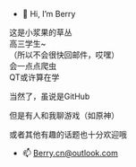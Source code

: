- 👋 Hi, I’m Berry

这是小浆果的草丛  
高三学生~  
（所以不会很快回邮件，哎嘿）  
会一点点爬虫  
QT或许算在学  

当然了，虽说是GitHub  

但是有人和我聊游戏（如原神）  

或者其他有趣的话题也十分欢迎哦

- 📫 Berry.cn@outlook.com

<!---
bryarrow/bryarrow is a ✨ special ✨ repository because its `README.md` (this file) appears on your GitHub profile.
You can click the Preview link to take a look at your changes.
--->
